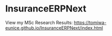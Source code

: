 # InsuranceERPNext
View my MSc Research Results: https://tomiwa-eunice.github.io/InsuranceERPNext/index.html
